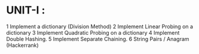 # UNIT-I :
1 Implement a dictionary (Division Method)
2 Implement Linear Probing on a dictionary
3 Implement Quadratic Probing on a dictionary
4 Implement Double Hashing.
5 Implement Separate Chaining.
6 String Pairs / Anagram (Hackerrank)
